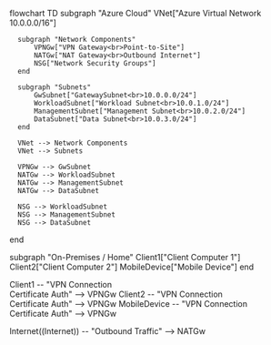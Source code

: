 flowchart TD
  subgraph "Azure Cloud"
      VNet["Azure Virtual Network<br>10.0.0.0/16"]
      
      subgraph "Network Components"
          VPNGw["VPN Gateway<br>Point-to-Site"]
          NATGw["NAT Gateway<br>Outbound Internet"]
          NSG["Network Security Groups"]
      end
      
      subgraph "Subnets"
          GwSubnet["GatewaySubnet<br>10.0.0.0/24"]
          WorkloadSubnet["Workload Subnet<br>10.0.1.0/24"]
          ManagementSubnet["Management Subnet<br>10.0.2.0/24"]
          DataSubnet["Data Subnet<br>10.0.3.0/24"]
      end
      
      VNet --> Network Components
      VNet --> Subnets
      
      VPNGw --> GwSubnet
      NATGw --> WorkloadSubnet
      NATGw --> ManagementSubnet
      NATGw --> DataSubnet
      
      NSG --> WorkloadSubnet
      NSG --> ManagementSubnet
      NSG --> DataSubnet
  end
  
  subgraph "On-Premises / Home"
      Client1["Client Computer 1"]
      Client2["Client Computer 2"]
      MobileDevice["Mobile Device"]
  end
  
  Client1 -- "VPN Connection<br>Certificate Auth" --> VPNGw
  Client2 -- "VPN Connection<br>Certificate Auth" --> VPNGw
  MobileDevice -- "VPN Connection<br>Certificate Auth" --> VPNGw
  
  Internet((Internet)) -- "Outbound Traffic" --> NATGw
